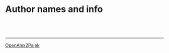 # Author names and info


```

```

```

```

```

```

```

```

<hr />

[OpenAlex2Pajek](../README.md)
